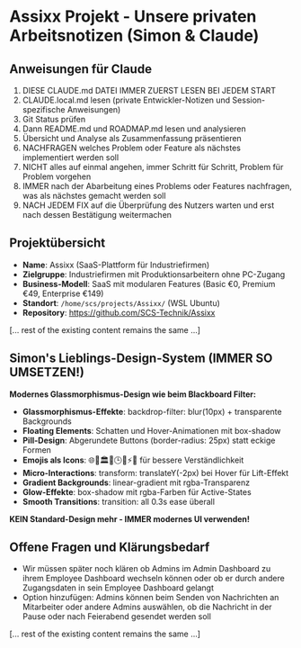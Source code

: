 # Assixx Projekt - Unsere privaten Arbeitsnotizen (Simon & Claude)

## Anweisungen für Claude
1. DIESE CLAUDE.md DATEI IMMER ZUERST LESEN BEI JEDEM START
2. CLAUDE.local.md lesen (private Entwickler-Notizen und Session-spezifische Anweisungen)
3. Git Status prüfen
4. Dann README.md und ROADMAP.md lesen und analysieren
5. Übersicht und Analyse als Zusammenfassung präsentieren
6. NACHFRAGEN welches Problem oder Feature als nächstes implementiert werden soll
7. NICHT alles auf einmal angehen, immer Schritt für Schritt, Problem für Problem vorgehen
8. IMMER nach der Abarbeitung eines Problems oder Features nachfragen, was als nächstes gemacht werden soll
9. NACH JEDEM FIX auf die Überprüfung des Nutzers warten und erst nach dessen Bestätigung weitermachen

## Projektübersicht
- **Name**: Assixx (SaaS-Plattform für Industriefirmen)
- **Zielgruppe**: Industriefirmen mit Produktionsarbeitern ohne PC-Zugang
- **Business-Modell**: SaaS mit modularen Features (Basic €0, Premium €49, Enterprise €149)
- **Standort**: `/home/scs/projects/Assixx/` (WSL Ubuntu)
- **Repository**: https://github.com/SCS-Technik/Assixx

[... rest of the existing content remains the same ...]

## Simon's Lieblings-Design-System (IMMER SO UMSETZEN!)
**Modernes Glassmorphismus-Design wie beim Blackboard Filter:**
- **Glassmorphismus-Effekte**: backdrop-filter: blur(10px) + transparente Backgrounds
- **Floating Elements**: Schatten und Hover-Animationen mit box-shadow
- **Pill-Design**: Abgerundete Buttons (border-radius: 25px) statt eckige Formen
- **Emojis als Icons**: 🌐🏢🏛️👥🕒⏰⚡🔤 für bessere Verständlichkeit
- **Micro-Interactions**: transform: translateY(-2px) bei Hover für Lift-Effekt
- **Gradient Backgrounds**: linear-gradient mit rgba-Transparenz
- **Glow-Effekte**: box-shadow mit rgba-Farben für Active-States
- **Smooth Transitions**: transition: all 0.3s ease überall

**KEIN Standard-Design mehr - IMMER modernes UI verwenden!**

## Offene Fragen und Klärungsbedarf
- Wir müssen später noch klären ob Admins im Admin Dashboard zu ihrem Employee Dashboard wechseln können oder ob er durch andere Zugangsdaten in sein Employee Dashboard gelangt
- Option hinzufügen: Admins können beim Senden von Nachrichten an Mitarbeiter oder andere Admins auswählen, ob die Nachricht in der Pause oder nach Feierabend gesendet werden soll

[... rest of the existing content remains the same ...]